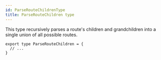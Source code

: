 ```yaml
---
id: ParseRouteChildrenType
title: ParseRouteChildren type
---
```


This type recursively parses a route's children and grandchildren into a single union of all possible routes.

```tsx
export type ParseRouteChildren = {
  // ...
}
```